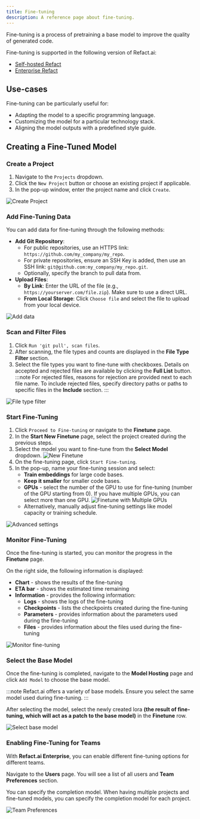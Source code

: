 ```yaml
---
title: Fine-tuning
description: A reference page about fine-tuning.
---
```


Fine-tuning is a process of pretraining a base model to improve the quality of generated code.

Fine-tuning is supported in the following version of Refact.ai:
- [Self-hosted Refact](https://docs.refact.ai/guides/version-specific/self-hosted/)
- [Enterprise Refact](https://docs.refact.ai/guides/version-specific/enterprise/getting-started/)

## Use-cases

Fine-tuning can be particularly useful for:
- Adapting the model to a specific programming language.
- Customizing the model for a particular technology stack.
- Aligning the model outputs with a predefined style guide.

## Creating a Fine-Tuned Model

### Create a Project
1. Navigate to the `Projects` dropdown.
2. Click the `New Project` button or choose an existing project if applicable.
3. In the pop-up window, enter the project name and click `Create`.

![Create Project](../../../assets/project.png)

### Add Fine-Tuning Data
You can add data for fine-tuning through the following methods:
- **Add Git Repository**:
  - For public repositories, use an HTTPS link: `https://github.com/my_company/my_repo`.
  - For private repositories, ensure an SSH Key is added, then use an SSH link: `git@github.com:my_company/my_repo.git`.
  - Optionally, specify the branch to pull data from.
- **Upload Files**:
  - **By Link**: Enter the URL of the file (e.g., `https://yourserver.com/file.zip`). Make sure to use a direct URL.
  - **From Local Storage**: Click `Choose file` and select the file to upload from your local device.

![Add data](../../../assets/upload_files.png)

### Scan and Filter Files
1. Click `Run 'git pull', scan files`.
2. After scanning, the file types and counts are displayed in the **File Type Filter** section.
3. Select the file types you want to fine-tune with checkboxes. Details on accepted and rejected files are available by clicking the **Full List** button.
:::note
For rejected files, reasons for rejection are provided next to each file name. To include rejected files, specify directory paths or paths to specific files in the **Include** section.
:::

![File type filter](../../../assets/ft_data.png)

### Start Fine-Tuning
1. Click `Proceed to Fine-tuning` or navigate to the **Finetune** page.
2. In the **Start New Finetune** page, select the project created during the previous steps.
3. Select the model you want to fine-tune from the **Select Model** dropdown.
![New Finetune](../../../assets/ft_create.png)
2. On the fine-tuning page, click `Start Fine-tuning`.
3. In the pop-up, name your fine-tuning session and select:
   - **Train embeddings** for large code bases.
   - **Keep it smaller** for smaller code bases.
   - **GPUs** - select the number of the GPU to use for fine-tuning (number of the GPU starting from 0). If you have multiple GPUs, you can select more than one GPU.
   ![Finetune with Multiple GPUs](../../../assets/multi_gpu.png)
   - Alternatively, manually adjust fine-tuning settings like model capacity or training schedule.

![Advanced settings](../../../assets/launch_ft.png)

### Monitor Fine-Tuning
Once the fine-tuning is started, you can monitor the progress in the **Finetune** page.

On the right side, the following information is displayed:
- **Chart** - shows the results of the fine-tuning
- **ETA bar** - shows the estimated time remaining
- **Information** - provides the following information:
  - **Logs** - shows the logs of the fine-tuning
  - **Checkpoints** - lists the checkpoints created during the fine-tuning
  - **Parameters** - provides information about the parameters used during the fine-tuning
  - **Files** - provides information about the files used during the fine-tuning

![Monitor fine-tuning](../../../assets/ft_process.png)

### Select the Base Model
Once the fine-tuning is completed, navigate to the **Model Hosting** page and click `Add Model` to choose the base model.

:::note
Refact.ai offers a variety of base models. Ensure you select the same model used during fine-tuning.
:::

After selecting the model, select the newly created lora **(the result of fine-tuning, which will act as a patch to the base model)** in the **Finetune** row.

![Select base model](../../../assets/select_lora.png)

### Enabling Fine-Tuning for Teams

With **Refact.ai Enterprise**, you can enable different fine-tuning options for different teams.

Navigate to the **Users** page. You will see a list of all users and **Team Preferences** section.

You can specify the completion model. When having multiple projects and fine-tuned models, you can specify the completion model for each project.

![Team Preferences](../../../assets/team_preferences.png)